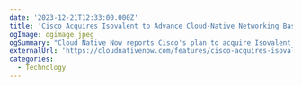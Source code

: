 ```yaml
---
date: '2023-12-21T12:33:00.000Z'
title: 'Cisco Acquires Isovalent to Advance Cloud-Native Networking Based on eBPF'
ogImage: ogimage.jpeg
ogSummary: "Cloud Native Now reports Cisco's plan to acquire Isovalent as part of an effort to advance adoption of an approach to networking that leverages eBPF within the microkernel of the operating system to process packets at levels of speed and scale that would not otherwise be possible"
externalUrl: 'https://cloudnativenow.com/features/cisco-acquires-isovalent-to-advance-cloud-native-networking-based-on-ebpf/'
categories:
  - Technology
---
```

